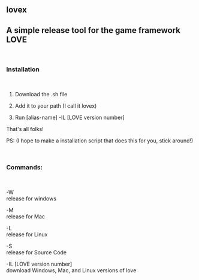 lovex
----
A simple release tool for the game framework LOVE
----
<br>
<h3> Installation </h3> <br>

1. Download the .sh file <br>

2. Add it to your path (I call it lovex) <br>

3. Run [alias-name] -IL [LOVE version number] <br>

That's all folks! <br>

PS: (I hope to make a installation script that does this for you, stick around!)

<br>
<h3> Commands: </h3> <br>

-W <br>
release for windows

-M <br>
release for Mac

-L <br>
release for Linux

-S <br>
release for Source Code

-IL [LOVE version number] <br>
download Windows, Mac, and Linux versions of love